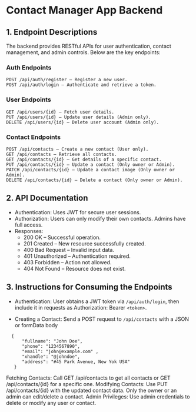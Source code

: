 # Contact Manager App Backend

## 1. Endpoint Descriptions

The backend provides RESTful APIs for user authentication, contact management, and admin controls. Below are the key endpoints:

### **Auth Endpoints**

```http
POST /api/auth/register – Register a new user.
POST /api/auth/login – Authenticate and retrieve a token.
```

### **User Endpoints**

```http
GET /api/users/{id} – Fetch user details.
PUT /api/users/{id} – Update user details (Admin only).
DELETE /api/users/{id} – Delete user account (Admin only).
```

### **Contact Endpoints**

```http
POST /api/contacts – Create a new contact (User only).
GET /api/contacts – Retrieve all contacts.
GET /api/contacts/{id} – Get details of a specific contact.
PUT /api/contacts/{id} – Update a contact (Only owner or Admin).
PATCH /api/contacts/{id} – Update a contact image (Only owner or Admin).
DELETE /api/contacts/{id} – Delete a contact (Only owner or Admin).
```

## 2. API Documentation

- Authentication: Uses JWT for secure user sessions.
- Authorization: Users can only modify their own contacts. Admins have full
  access.
- Responses:
  - 200 OK – Successful operation.
  - 201 Created – New resource successfully created.
  - 400 Bad Request – Invalid input data.
  - 401 Unauthorized – Authentication required.
  - 403 Forbidden – Action not allowed.
  - 404 Not Found – Resource does not exist.

## 3. Instructions for Consuming the Endpoints

- Authentication: User obtains a JWT token via `/api/auth/login`, then
  include it in requests as Authorization: Bearer `<token>`.

- Creating a Contact: Send a POST request to `/api/contacts` with a JSON or formData body

```
  {
      "fullname": "John Doe",
      "phone": "1234567890",
      "email": "john@example.com" ,
      "xhandle": "@johndoe",
      "address": "#45 Park Avenue, New Yok USA"
   }
```

Fetching Contacts: Call GET /api/contacts to get all contacts or GET /api/contacts/{id} for a specific one.
Modifying Contacts:
Use PUT /api/contacts/{id} with the updated contact data.
Only the owner or an admin can edit/delete a contact.
Admin Privileges: Use admin credentials to delete or modify any user or contact.

```

```
